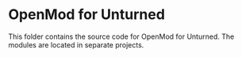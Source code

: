 # OpenMod for Unturned
This folder contains the source code for OpenMod for Unturned. The modules are located in separate projects.